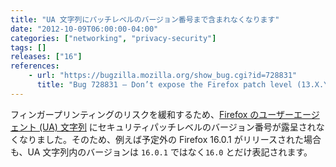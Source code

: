 ```yaml
---
title: "UA 文字列にパッチレベルのバージョン番号まで含まれなくなります"
date: "2012-10-09T06:00:00-04:00"
categories: ["networking", "privacy-security"]
tags: []
releases: ["16"]
references:
    - url: "https://bugzilla.mozilla.org/show_bug.cgi?id=728831"
      title: "Bug 728831 – Don’t expose the Firefox patch level (13.X.Y) in the UA string, only show the major version (13.X)"
---
```

フィンガープリンティングのリスクを緩和するため、[Firefox のユーザーエージェント (UA) 文字列](https://developer.mozilla.org/docs/Web/HTTP/Gecko_user_agent_string_reference) にセキュリティパッチレベルのバージョン番号が露呈されなくなりました。そのため、例えば予定外の Firefox 16.0.1 がリリースされた場合も、UA 文字列内のバージョンは `16.0.1` ではなく`16.0` とだけ表記されます。
